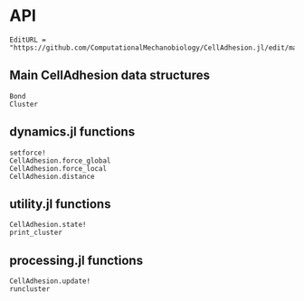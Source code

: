 # API
```@meta
EditURL = "https://github.com/ComputationalMechanobiology/CellAdhesion.jl/edit/main/docs/src/API.md"
```

## Main CellAdhesion data structures
```@docs
Bond
Cluster
```

## dynamics.jl functions
```@docs
setforce!
CellAdhesion.force_global
CellAdhesion.force_local
CellAdhesion.distance
```

## utility.jl functions
```@docs
CellAdhesion.state!
print_cluster
```

## processing.jl functions
```@docs
CellAdhesion.update!
runcluster
```

